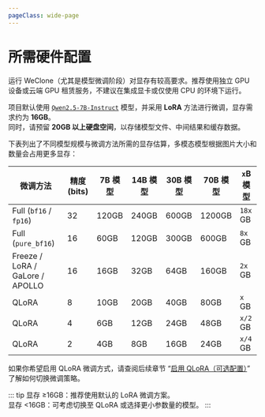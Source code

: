 ```yaml
---
pageClass: wide-page
---
```

# 所需硬件配置

运行 WeClone（尤其是模型微调阶段）对显存有较高要求。推荐使用独立 GPU 设备或云端 GPU 租赁服务，不建议在集成显卡或仅使用 CPU 的环境下运行。

项目默认使用 [`Qwen2.5-7B-Instruct`](https://www.modelscope.cn/models/Qwen/Qwen2.5-7B-Instruct) 模型，并采用 **LoRA** 方法进行微调，显存需求约为 **16GB**。<br>
同时，请预留 **20GB 以上硬盘空间**，以存储模型文件、中间结果和缓存数据。

下表列出了不同模型规模与微调方法所需的显存估算，多模态模型根据图片大小和数量会占用更多显存：

| 微调方法                        | 精度 (bits) | 7B 模型 | 14B 模型 | 30B 模型 | 70B 模型 | `x`B 模型 |
| ------------------------------- | ----------- | ------- | -------- | -------- | -------- | --------- |
| Full (`bf16` / `fp16`)          | 32          | 120GB   | 240GB    | 600GB    | 1200GB   | `18x` GB  |
| Full (`pure_bf16`)              | 16          | 60GB    | 120GB    | 300GB    | 600GB    | `8x` GB   |
| Freeze / LoRA / GaLore / APOLLO | 16          | 16GB    | 32GB     | 64GB     | 160GB    | `2x` GB   |
| QLoRA                           | 8           | 10GB    | 20GB     | 40GB     | 80GB     | `x` GB    |
| QLoRA                           | 4           | 6GB     | 12GB     | 24GB     | 48GB     | `x/2` GB  |
| QLoRA                           | 2           | 4GB     | 8GB      | 16GB     | 24GB     | `x/4` GB  |


如果你希望启用 QLoRA 微调方式，请查阅后续章节 “[启用 QLoRA（可选配置）](model_finetuning.md#启用-qlora-可选配置)” 了解如何切换微调策略。

::: tip
显存 ≥16GB：推荐使用默认的 LoRA 微调方案。    
显存 <16GB：可考虑切换至 QLoRA 或选择更小参数量的模型。
:::